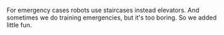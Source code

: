 For emergency cases robots use staircases instead elevators.
And sometimes we do training emergencies, but it's too boring.
So we added little fun.
